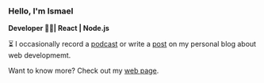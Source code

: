 
### Hello, I'm Ismael


**Developer 🙋‍♂️| React | Node.js**

⏳ I occasionally record a [podcast](https://open.spotify.com/show/6NpVP8Ce4yAgLanNM0BTGk) or write a [post](https://ismaellopez.pages.dev/blog) on my personal blog about web developmemt.

Want to know more? Check out my [web page](https://ismaellopez.pages.dev/).
